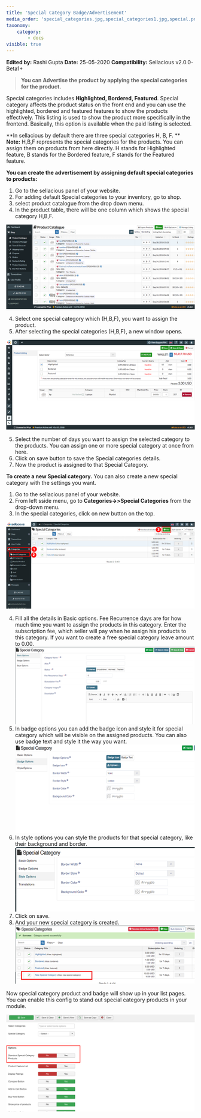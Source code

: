 ```yaml
---
title: 'Special Category Badge/Advertisement'
media_order: 'special_categories.jpg,special_categories1.jpg,special.png,special1.png,Screen Shot 2020-05-25 at 12.17.56 PM.png,Screen Shot 2020-05-25 at 12.18.02 PM.png,Screen Shot 2020-05-25 at 12.18.18 PM.png,screenshot-localhost-2020.05.25-12_26_33.png,Screen Shot 2020-05-28 at 6.19.35 PM.png'
taxonomy:
    category:
        - docs
visible: true
---
```


**Edited by:** Rashi Gupta
**Date:** 25-05-2020
**Compatibility:** Sellacious v2.0.0-Beta1+

> **You can Advertise the product by applying the special categories for the product.**

Special categories includes **Highlighted, Bordered, Featured**. Special category affects the product status on the front end and you can use the highlighted, bordered and featured features to show the products effectively. This listing is used to show the product more specifically in the frontend. Basically, this option is available when the paid listing is selected.

**In sellacious by default there are three special categories H, B, F.
**
**Note:** H,B,F represents the special categories for the products. You can assign them on products from here directly.
H stands for Highlighted feature, B stands for the Bordered feature, F stands for the Featured feature.

**You can create the advertisement by assigning default special categories to products:**

1. Go to the sellacious panel of your website.
2. For adding default Special categories to your inventory, go to shop.
3. select product catalogue from the drop down menu.
4. In the product table, there will be one column which shows the special category H,B,F.

![](special.png)

4. Select one special category which (H,B,F), you want to assign the product.
5. After selecting the special categories (H,B,F), a new window opens.

![](special1.png)

5. Select the number of days you want to assign the selected category to the products. You can assign one or more special category at once from here.
6. Click on save button to save the Special categories details.
7. Now the product is assigned to that Special Category.

**To create a new Special category.**
You can also create a new special category with the settings you want.

1. Go to the sellacious panel of your website.
2. From left sside menu, go to **Categories->>Special Categories** from the drop-down menu.
3. In the special categories, click on new button on the top.

![](special_categories.jpg)

4. Fill all the details in Basic options. Fee Recurrence days are for how much time you want to assign the products in this category. Enter the subscription fee, which seller will pay when he assign his products to this category. If you want to create a free special category leave amount to 0.00.
![](Screen%20Shot%202020-05-25%20at%2012.17.56%20PM.png)
5. In badge options you can add the badge icon and style it for special category which will be visible on the assigned products. You can also use badge text and style it the way you want.
![](Screen%20Shot%202020-05-25%20at%2012.18.02%20PM.png)
6. In style options you can style the products for that special category, like their background and border.
![](Screen%20Shot%202020-05-28%20at%206.19.35%20PM.png)
7. Click on save.
8. And your new special category is created.
![](screenshot-localhost-2020.05.25-12_26_33.png)

Now special category product and badge will show up in your list pages. You can enable this config to stand out special category products in your module.

![](Screenshot%202020-06-05%20at%2010.30.26%20AM.png)